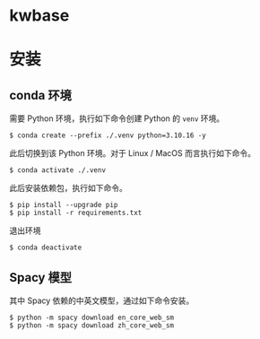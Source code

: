 # kwbase

# 安装

## conda 环境

需要 Python 环境，执行如下命令创建 Python 的 `venv` 环境。

```shell
$ conda create --prefix ./.venv python=3.10.16 -y
```

此后切换到该 Python 环境。对于 Linux / MacOS 而言执行如下命令。

```shell
$ conda activate ./.venv
```

此后安装依赖包，执行如下命令。

```shell
$ pip install --upgrade pip
$ pip install -r requirements.txt
```

退出环境
```shell
$ conda deactivate
```

## Spacy 模型

其中 Spacy 依赖的中英文模型，通过如下命令安装。

```shell
$ python -m spacy download en_core_web_sm
$ python -m spacy download zh_core_web_sm
```
